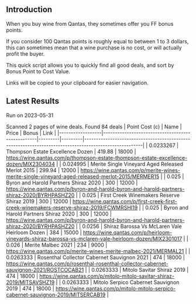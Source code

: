 ## Introduction

When you buy wine from Qantas, they sometimes offer you FF bonus points. 

If you consider 100 Qantas points is roughly equal to between 1 to 3 dollars, this can sometimes mean that a wine purchase is no cost, or will actually profit the buyer.

This quick script allows you to quickly find all good deals, and sort by Bonus Point to Cost Value.

Links will be copied to your clipboard for easier navigation.

## Latest Results

Run on 2023-05-31

Scanned 2 pages of wine deals.
Found 84 deals
|   Point Cost (c) | Name                                             |   Price |   Bonus | Link                                                                                                  |
|------------------|--------------------------------------------------|---------|---------|-------------------------------------------------------------------------------------------------------|
|        0.0233267 | Thompson Estate Excellence Dozen                 |  419.88 |   18000 | https://wine.qantas.com/p/thompson-estate-thompson-estate-excellence-dozen/MIX2304034                 |
|        0.024995  | Merite Single Vineyard Aged Released Merlot 2015 |  299.94 |   12000 | https://wine.qantas.com/p/merite-wines-merite-single-vineyard-aged-released-merlot-2015/MERMER15      |
|        0.025     | Byron and Harold Partners Shiraz 2020            |  300    |   12000 | https://wine.qantas.com/p/byron-and-harold-byron-and-harold-partners-shiraz-2020/BYRHPASHZ20          |
|        0.025     | First Creek Winemakers Reserve Shiraz 2019       |  300    |   12000 | https://wine.qantas.com/p/first-creek-first-creek-winemakers-reserve-shiraz-2019/FCWMRSHI19           |
|        0.025     | Byron and Harold Partners Shiraz 2020            |  300    |   12000 | https://wine.qantas.com/p/byron-and-harold-byron-and-harold-partners-shiraz-2020/BYRHPASHZ20          |
|        0.0256    | Shiraz Barossa Vs McLaren Vale Heirloom Dozen    |  384    |   15000 | https://wine.qantas.com/p/heirloom-vineyards-shiraz-barossa-vs-mclaren-vale-heirloom-dozen/MIX2301017 |
|        0.026     | Merite Malbec 2021                               |  234    |    9000 | https://wine.qantas.com/p/merite-wines-merite-malbec-2021/MERMAL21                                    |
|        0.0263333 | Rosenthal Collector Cabernet Sauvignon 2021      |  474    |   18000 | https://wine.qantas.com/p/rosenthal-rosenthal-collector-cabernet-sauvignon-2021/ROSTCOCAB21           |
|        0.0263333 | Mitolo Savitar Shiraz 2019                       |  474    |   18000 | https://wine.qantas.com/p/mitolo-mitolo-savitar-shiraz-2019/MITSAVSHZ19                               |
|        0.0263333 | Mitolo Serpico Cabernet Sauvignon 2019           |  474    |   18000 | https://wine.qantas.com/p/mitolo-mitolo-serpico-cabernet-sauvignon-2019/MITSERCAB19                   |

